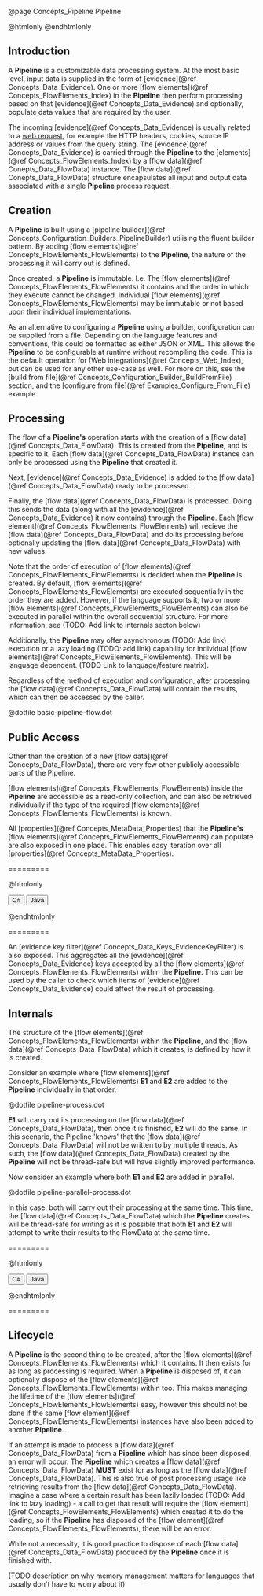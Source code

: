 @page Concepts_Pipeline Pipeline

@htmlonly <script type="text/javascript" src="examplegrabber.js"></script> @endhtmlonly


## Introduction

A **Pipeline** is a customizable data processing system. At the most basic level, input data is 
supplied in the form of [evidence](@ref Concepts_Data_Evidence). 
One or more [flow elements](@ref Concepts_FlowElements_Index) in the **Pipeline** then perform processing 
based on that [evidence](@ref Concepts_Data_Evidence) and optionally, populate data values that 
are required by the user.

The incoming [evidence](@ref Concepts_Data_Evidence) is usually related to a 
[web request](@term{WebRequest}), for example 
the HTTP headers, cookies, source IP address or values from the query string.
The [evidence](@ref Concepts_Data_Evidence) is carried through the **Pipeline** to the 
[elements](@ref Concepts_FlowElements_Index) by a [flow data](@ref Conepts_Data_FlowData) instance. 
The [flow data](@ref Conepts_Data_FlowData) structure encapsulates all input and output data associated 
with a single **Pipeline** process request.


## Creation

A **Pipeline** is built using a [pipeline builder](@ref Concepts_Configuration_Builders_PipelineBuilder)
utilising the fluent builder pattern. By adding [flow elements](@ref Concepts_FlowElements_FlowElements)
to the **Pipeline**, the nature of the processing it will carry out is defined.

Once created, a **Pipeline** is immutable. I.e. The [flow elements](@ref Concepts_FlowElements_FlowElements)
it contains and the order in which they execute cannot be changed. Individual 
[flow elements](@ref Concepts_FlowElements_FlowElements) may be immutable or not based upon their
individual implementations.

As an alternative to configuring a **Pipeline** using a builder, configuration can be supplied from a file. 
Depending on the language features and conventions, this could be formatted as either JSON or XML.
This allows the **Pipeline** to be configurable at runtime without recompiling the code. This is the 
default operation for [Web integrations](@ref Concepts_Web_Index), but can be used for any other use-case
as well. 
For more on this, see the [build from file](@ref Concepts_Configuration_Builder_BuildFromFile) section, 
and the [configure from file](@ref Examples_Configure_From_File) example.


## Processing

The flow of a **Pipeline's** operation starts with the creation of a [flow data](@ref Concepts_Data_FlowData).
This is created from the **Pipeline**, and is specific to it. Each [flow data](@ref Concepts_Data_FlowData) instance
can only be processed using the **Pipeline** that created it.

Next, [evidence](@ref Concepts_Data_Evidence) is added to the [flow data](@ref Concepts_Data_FlowData) ready 
to be processed.

Finally, the [flow data](@ref Concepts_Data_FlowData) is processed. 
Doing this sends the data (along with all the [evidence](@ref Concepts_Data_Evidence) it
now contains) through the **Pipeline**. Each [flow element](@ref Concepts_FlowElements_FlowElements) will 
recieve the [flow data](@ref Concepts_Data_FlowData) and do its processing before optionally updating the 
[flow data](@ref Concepts_Data_FlowData) with new values.

Note that the order of execution of [flow elements](@ref Concepts_FlowElements_FlowElements) is decided when the
**Pipeline** is created.
By default, [flow elements](@ref Concepts_FlowElements_FlowElements) are executed sequentially in the order
they are added. However, if the language supports it, two or more [flow elements](@ref Concepts_FlowElements_FlowElements)
can also be executed in parallel within the overall sequential structure.
For more information, see (TODO: Add link to internals secton below)

Additionally, the **Pipeline** may offer asynchronous (TODO: Add link) execution or a lazy loading (TODO: add link) capability for individual 
[flow elements](@ref Concepts_FlowElements_FlowElements). This will be language dependent. 
(TODO Link to language/feature matrix).

Regardless of the method of execution and configuration, after processing the 
[flow data](@ref Concepts_Data_FlowData) will contain the results, which can then be accessed by the caller.


@dotfile basic-pipeline-flow.dot

## Public Access

Other than the creation of a new [flow data](@ref Concepts_Data_FlowData), there are very few other 
publicly accessible parts
of the Pipeline.

[flow elements](@ref Concepts_FlowElements_FlowElements) inside the **Pipeline** are accessible as 
a read-only collection, and can also be retrieved individually if the type of the required 
[flow elements](@ref Concepts_FlowElements_FlowElements) is known.

All [properties](@ref Concepts_MetaData_Properties) that the **Pipeline's** 
[flow elements](@ref Concepts_FlowElements_FlowElements) can populate are also exposed in one place.
This enables easy iteration over all [properties](@ref Concepts_MetaData_Properties).

=========

@htmlonly

<button class="b-btn b-btn--secondary iterPropertiesBtn" onclick="grabSnippet(this, 'pipeline-dotnet', '_snippets.html', 'iter-properties', 'iterPropertiesBtn', 'iter-properties-eg')">C#</button>
<button class="b-btn b-btn--secondary iterPropertiesBtn" onclick="grabSnippet(this, 'pipeline-java', '_snippets.html', 'iter-properties', 'iterPropertiesBtn', 'iter-properties-eg')">Java</button>
<div id="iter-properties-eg"></div>

@endhtmlonly

=========

An [evidence key filter](@ref Concepts_Data_Keys_EvidenceKeyFilter) is also exposed. 
This aggregates all the [evidence](@ref Concepts_Data_Evidence) keys accepted by all the 
[flow elements](@ref Concepts_FlowElements_FlowElements) within the **Pipeline**. 
This can be used by the caller to check which items of [evidence](@ref Concepts_Data_Evidence) 
could affect the result of processing.


## Internals

The structure of the [flow elements](@ref Concepts_FlowElements_FlowElements) within the 
**Pipeline**, and the [flow data](@ref Concepts_Data_FlowData) which it creates, is defined
by how it is created.

Consider an example where [flow elements](@ref Concepts_FlowElements_FlowElements) **E1** 
and **E2** are added to the **Pipeline** individually in that order.

@dotfile pipeline-process.dot

**E1** will carry out its processing on the [flow data](@ref Concepts_Data_FlowData), then 
once it is finished, **E2** will do the same. In this scenario, the Pipeline 'knows' 
that the [flow data](@ref Concepts_Data_FlowData) will not be written to by multiple threads.
As such, the [flow data](@ref Concepts_Data_FlowData) created by the **Pipeline** will not be
thread-safe but will have slightly improved performance.

Now consider an example where both **E1** and **E2** are added in parallel.

@dotfile pipeline-parallel-process.dot

In this case, both will carry out their processing at the same time. This time, the 
[flow data](@ref Concepts_Data_FlowData)
which the **Pipeline** creates will be thread-safe for writing as it is possible that both 
**E1** and **E2** will attempt to write their results to the FlowData at the same time.

=========

@htmlonly

<button class="b-btn b-btn--secondary configBtn" onclick="grabSnippet(this, 'pipeline-dotnet', '_snippets.html', 'build-pipeline-cs', 'configBtn', 'config-eg')">C#</button>
<button class="b-btn b-btn--secondary configBtn" onclick="grabSnippet(this, 'pipeline-java', '_snippets.html', 'build-pipeline-java', 'configBtn', 'config-eg')">Java</button>
<div id="config-eg"></div>

@endhtmlonly

=========


## Lifecycle

A **Pipeline** is the second thing to be created, after the 
[flow elements](@ref Concepts_FlowElements_FlowElements) which it contains. It then exists for
as long as processing is required. When a **Pipeline** is disposed of, it can optionally dispose
of the [flow elements](@ref Concepts_FlowElements_FlowElements) within too. 
This makes managing the lifetime of the [flow elements](@ref Concepts_FlowElements_FlowElements)
easy, however this should not be done if the same 
[flow element](@ref Concepts_FlowElements_FlowElements) instances have also been added to 
another **Pipeline**.

If an attempt is made to process a [flow data](@ref Concepts_Data_FlowData) from a **Pipeline**
which has since been disposed, an error
will occur. The **Pipeline** which creates a [flow data](@ref Concepts_Data_FlowData) **MUST** 
exist for as long as the [flow data](@ref Concepts_Data_FlowData). This
is also true of post processing usage like retrieving results from the 
[flow data](@ref Concepts_Data_FlowData). 
Imagine a case where a certain result has been lazily loaded (TODO: Add link to lazy loading) - a call to get that result will 
require the [flow element](@ref Concepts_FlowElements_FlowElements)
which created it to do the loading, so if the **Pipeline** has disposed of the 
[flow element](@ref Concepts_FlowElements_FlowElements), there will be an error.

While not a necessity, it is good practice to dispose of each 
[flow data](@ref Concepts_Data_FlowData) produced by the **Pipeline** once
it is finished with.


(TODO description on why memory management matters for languages that usually don't have to worry about it)
